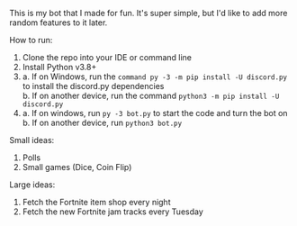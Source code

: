 This is my bot that I made for fun. It's super simple, but I'd like to add more random features to it later.

How to run:

1. Clone the repo into your IDE or command line
2. Install Python v3.8+
3. a. If on Windows, run the `command py -3 -m pip install -U discord.py` to install the discord.py dependencies  
b. If on another device, run the command `python3 -m pip install -U discord.py`
4. a. If on windows, run `py -3 bot.py` to start the code and turn the bot on  
b. If on another device, run `python3 bot.py`

Small ideas:
1. Polls
2. Small games (Dice, Coin Flip)

Large ideas:
1. Fetch the Fortnite item shop every night
2. Fetch the new Fortnite jam tracks every Tuesday

